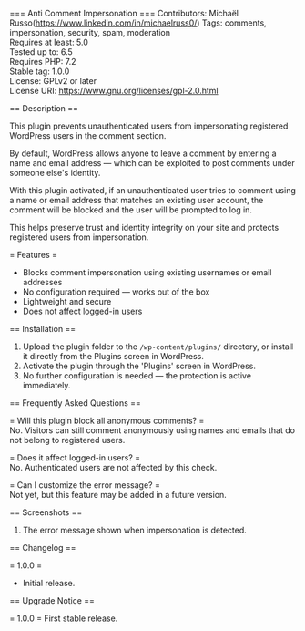 === Anti Comment Impersonation ===
Contributors:   Michaël Russo(https://www.linkedin.com/in/michaelruss0/)
Tags:   comments, impersonation, security, spam, moderation  
Requires at least: 5.0  
Tested up to: 6.5  
Requires PHP: 7.2  
Stable tag: 1.0.0  
License: GPLv2 or later  
License URI: https://www.gnu.org/licenses/gpl-2.0.html  

== Description ==

This plugin prevents unauthenticated users from impersonating registered WordPress users in the comment section.  

By default, WordPress allows anyone to leave a comment by entering a name and email address — which can be exploited to post comments under someone else's identity.  

With this plugin activated, if an unauthenticated user tries to comment using a name or email address that matches an existing user account, the comment will be blocked and the user will be prompted to log in.  

This helps preserve trust and identity integrity on your site and protects registered users from impersonation.

= Features =

* Blocks comment impersonation using existing usernames or email addresses
* No configuration required — works out of the box
* Lightweight and secure
* Does not affect logged-in users

== Installation ==

1. Upload the plugin folder to the `/wp-content/plugins/` directory, or install it directly from the Plugins screen in WordPress.
2. Activate the plugin through the 'Plugins' screen in WordPress.
3. No further configuration is needed — the protection is active immediately.

== Frequently Asked Questions ==

= Will this plugin block all anonymous comments? =  
No. Visitors can still comment anonymously using names and emails that do not belong to registered users.

= Does it affect logged-in users? =  
No. Authenticated users are not affected by this check.

= Can I customize the error message? =  
Not yet, but this feature may be added in a future version.

== Screenshots ==

1. The error message shown when impersonation is detected.

== Changelog ==

= 1.0.0 =
* Initial release.

== Upgrade Notice ==

= 1.0.0 =
First stable release.
